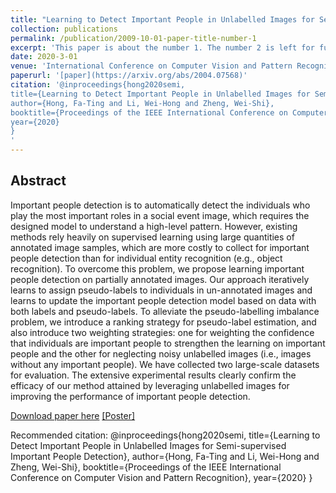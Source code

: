 ```yaml
---
title: "Learning to Detect Important People in Unlabelled Images for Semi-supervised Important People Detection"
collection: publications
permalink: /publication/2009-10-01-paper-title-number-1
excerpt: 'This paper is about the number 1. The number 2 is left for future work.'
date: 2020-3-01
venue: 'International Conference on Computer Vision and Pattern Recognition, 2020'
paperurl: '[paper](https://arxiv.org/abs/2004.07568)'
citation: '@inproceedings{hong2020semi,
title={Learning to Detect Important People in Unlabelled Images for Semi-supervised Important People Detection},
author={Hong, Fa-Ting and Li, Wei-Hong and Zheng, Wei-Shi},
booktitle={Proceedings of the IEEE International Conference on Computer Vision and Pattern Recognition},
year={2020}
}
'
---
```

## Abstract
Important people detection is to automatically detect the individuals who play the most important roles in a social event image, which requires the designed model to understand a high-level pattern. However, existing methods rely heavily on supervised learning using large quantities of annotated image samples, which are more costly to collect for important people detection than for individual entity recognition (e.g., object recognition). To overcome this problem, we propose learning important people detection on partially annotated images. Our approach iteratively learns to assign pseudo-labels to individuals in un-annotated images and learns to update the important people detection model based on data with both labels and pseudo-labels. To alleviate the pseudo-labelling imbalance problem, we introduce a ranking strategy for pseudo-label estimation, and also introduce two weighting strategies: one for weighting the confidence that individuals are important people to strengthen the learning on important people and the other for neglecting noisy unlabelled images (i.e., images without any important people). We have collected two large-scale datasets for evaluation. The extensive experimental results clearly confirm the efficacy of our method attained by leveraging unlabelled images for improving the performance of important people detection.

[Download paper here](https://arxiv.org/abs/2004.07568) [[Poster]](https://weihonglee.github.io/Projects/Learning-to-Rank/Basic/1842-poster.pdf)

Recommended citation: @inproceedings{hong2020semi,
title={Learning to Detect Important People in Unlabelled Images for Semi-supervised Important People Detection},
author={Hong, Fa-Ting and Li, Wei-Hong and Zheng, Wei-Shi},
booktitle={Proceedings of the IEEE International Conference on Computer Vision and Pattern Recognition},
year={2020}
}